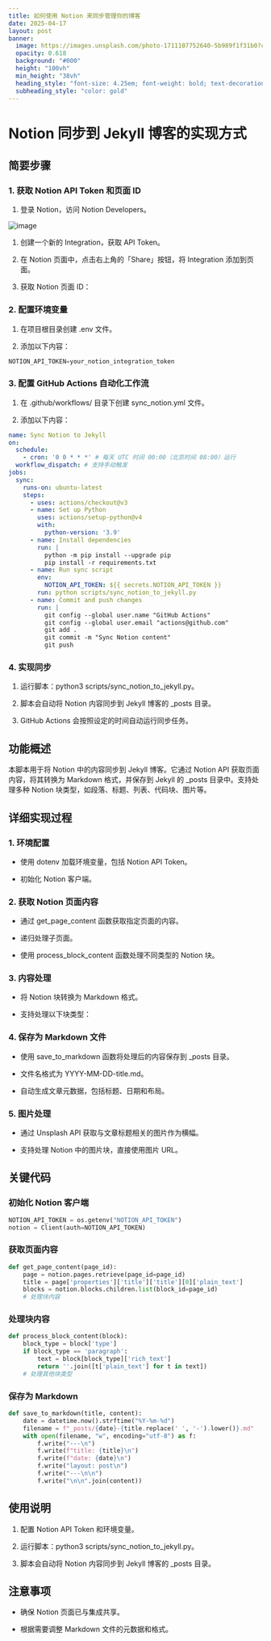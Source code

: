 ```yaml
---
title: 如何使用 Notion 来同步管理你的博客
date: 2025-04-17
layout: post
banner:
  image: https://images.unsplash.com/photo-1711107752640-5b989f1f31b0?crop=entropy&cs=tinysrgb&fit=max&fm=jpg&ixid=M3w2OTIwMzJ8MHwxfHJhbmRvbXx8fHx8fHx8fDE3NDQ4Nzg0NDl8&ixlib=rb-4.0.3&q=80&w=1080
  opacity: 0.618
  background: "#000"
  height: "100vh"
  min_height: "38vh"
  heading_style: "font-size: 4.25em; font-weight: bold; text-decoration: underline"
  subheading_style: "color: gold"
---
```


# Notion 同步到 Jekyll 博客的实现方式

## 简要步骤

### 1. 获取 Notion API Token 和页面 ID

1. 登录 Notion，访问 Notion Developers。

![image](https://prod-files-secure.s3.us-west-2.amazonaws.com/a7a0cc5a-89b9-4cda-8686-1fba0ca52f40/d19c1afe-dea5-4312-9333-786b0ba83054/image.png?X-Amz-Algorithm=AWS4-HMAC-SHA256&X-Amz-Content-Sha256=UNSIGNED-PAYLOAD&X-Amz-Credential=ASIAZI2LB4667VSPEQPF%2F20250417%2Fus-west-2%2Fs3%2Faws4_request&X-Amz-Date=20250417T082729Z&X-Amz-Expires=3600&X-Amz-Security-Token=IQoJb3JpZ2luX2VjEND%2F%2F%2F%2F%2F%2F%2F%2F%2F%2FwEaCXVzLXdlc3QtMiJHMEUCIFjQrUnLXjIFQC1CHUMcG4AeRgVxIw8F3aVLiEZtcbjdAiEAr7SnhLsTfYtiH4u15FUnDsgLoWazj4wOmS5fzgamzvIq%2FwMIWRAAGgw2Mzc0MjMxODM4MDUiDO67fmGxqgF2nvIePSrcA99L97j3vhxTH9YymvbZSFptn%2Fxd8V31AIo1tcGfTkd74udDaiI54nCVcT3Z9bkFlE2k0%2F4LSUBROHWovgZS21et8w%2BWhfcaqMARVBhNPds%2BH1QweI8bKf9PcAJn5XFo%2BFk%2FKGgSHfb3tCTOE6BsinfKAZA%2BqNaTh%2FHKg03zef6MNSp3Notog%2FsNqe6fMUzVBl1yVWs0gvqGs7MnN3wULctL3mSvwlZekXQTkKuMqkV2qHfV6YyJNmcwOoVG8hGiIMYi1cjraRzift063SZxODvBT1XJMCmF%2FHqTcbtVliVxGKI52EY2jpoN%2Bo5TDhNRWzATsCkwixY4lTnDhVHMP50Em0BKh3rh%2BQgHUDdDt1pEgyA4xHG6HHxibdk3WMY9swPBHC2D%2FveEF0nYDGwl4jQooTK3SJOFGEwpN5pp3XImSLfunY71Kn8GR1qPCcO%2F8Io27BVgaIlftTmZSbeou9Y99fIJQOiMSHti%2Fn2P8ZuSZ6zI937MKjx%2BNfNTX6NCq%2B9WWWpGjdF2OkBj0uJkN0kLFvRlY6cuZiNsVk0BIkhXaHLSwJszUfxzSnr3a16fzvnI%2FbTnZmGNGMQcCNpMt0efPz8b22gXdtttQL6aypDu4Iic%2FtCjlmAc8PhiMIPigsAGOqUB6GbCY%2FrU36PE21eV6ccWjoUVUdTN2FLsAcv1z9cmHiihvwo8as%2BUZfjQ%2BwUwr5o6y8bqZEI5KSn0RsgBs%2BMXUGmAZphphpgjOUezEd5D6EoNV8a2IS4PPlZ%2F%2FyWPL1aVvK%2FI%2FlsalHW%2BHdvIUl%2FhhSIwU7dXN1xJLPo%2BvDy6WRIYo6%2BIKovZlUpCvPq6gRw5I%2Bv5tC%2BEzkivfL4Aj6TxlP4TqBuP&X-Amz-Signature=f3f431f8fce6e707b596fa4d7b1eee1e44c25476cfc46bad308bf457ec07dbc4&X-Amz-SignedHeaders=host&x-id=GetObject)

1. 创建一个新的 Integration，获取 API Token。

1. 在 Notion 页面中，点击右上角的「Share」按钮，将 Integration 添加到页面。

1. 获取 Notion 页面 ID：


### 2. 配置环境变量

1. 在项目根目录创建 .env 文件。

1. 添加以下内容：

```javascript
NOTION_API_TOKEN=your_notion_integration_token
```

### 3. 配置 GitHub Actions 自动化工作流

1. 在 .github/workflows/ 目录下创建 sync_notion.yml 文件。

1. 添加以下内容：

```yaml
name: Sync Notion to Jekyll
on:
  schedule:
    - cron: '0 0 * * *' # 每天 UTC 时间 00:00（北京时间 08:00）运行
  workflow_dispatch: # 支持手动触发
jobs:
  sync:
    runs-on: ubuntu-latest
    steps:
      - uses: actions/checkout@v3
      - name: Set up Python
        uses: actions/setup-python@v4
        with:
          python-version: '3.9'
      - name: Install dependencies
        run: |
          python -m pip install --upgrade pip
          pip install -r requirements.txt
      - name: Run sync script
        env:
          NOTION_API_TOKEN: ${{ secrets.NOTION_API_TOKEN }}
        run: python scripts/sync_notion_to_jekyll.py
      - name: Commit and push changes
        run: |
          git config --global user.name "GitHub Actions"
          git config --global user.email "actions@github.com"
          git add .
          git commit -m "Sync Notion content"
          git push
```

### 4. 实现同步

1. 运行脚本：python3 scripts/sync_notion_to_jekyll.py。

1. 脚本会自动将 Notion 内容同步到 Jekyll 博客的 _posts 目录。

1. GitHub Actions 会按照设定的时间自动运行同步任务。

## 功能概述

本脚本用于将 Notion 中的内容同步到 Jekyll 博客。它通过 Notion API 获取页面内容，将其转换为 Markdown 格式，并保存到 Jekyll 的 _posts 目录中。支持处理多种 Notion 块类型，如段落、标题、列表、代码块、图片等。

## 详细实现过程

### 1. 环境配置

- 使用 dotenv 加载环境变量，包括 Notion API Token。

- 初始化 Notion 客户端。

### 2. 获取 Notion 页面内容

- 通过 get_page_content 函数获取指定页面的内容。

- 递归处理子页面。

- 使用 process_block_content 函数处理不同类型的 Notion 块。

### 3. 内容处理

- 将 Notion 块转换为 Markdown 格式。

- 支持处理以下块类型：


### 4. 保存为 Markdown 文件

- 使用 save_to_markdown 函数将处理后的内容保存到 _posts 目录。

- 文件名格式为 YYYY-MM-DD-title.md。

- 自动生成文章元数据，包括标题、日期和布局。

### 5. 图片处理

- 通过 Unsplash API 获取与文章标题相关的图片作为横幅。

- 支持处理 Notion 中的图片块，直接使用图片 URL。

## 关键代码

### 初始化 Notion 客户端

```python
NOTION_API_TOKEN = os.getenv("NOTION_API_TOKEN")
notion = Client(auth=NOTION_API_TOKEN)
```

### 获取页面内容

```python
def get_page_content(page_id):
    page = notion.pages.retrieve(page_id=page_id)
    title = page['properties']['title']['title'][0]['plain_text']
    blocks = notion.blocks.children.list(block_id=page_id)
    # 处理块内容
```

### 处理块内容

```python
def process_block_content(block):
    block_type = block['type']
    if block_type == 'paragraph':
        text = block[block_type]['rich_text']
        return ''.join([t['plain_text'] for t in text])
    # 处理其他块类型
```

### 保存为 Markdown

```python
def save_to_markdown(title, content):
    date = datetime.now().strftime("%Y-%m-%d")
    filename = f"_posts/{date}-{title.replace(' ', '-').lower()}.md"
    with open(filename, "w", encoding="utf-8") as f:
        f.write("---\n")
        f.write(f"title: {title}\n")
        f.write(f"date: {date}\n")
        f.write("layout: post\n")
        f.write("---\n\n")
        f.write("\n\n".join(content))
```

## 使用说明

1. 配置 Notion API Token 和环境变量。

1. 运行脚本：python3 scripts/sync_notion_to_jekyll.py。

1. 脚本会自动将 Notion 内容同步到 Jekyll 博客的 _posts 目录。

## 注意事项

- 确保 Notion 页面已与集成共享。

- 根据需要调整 Markdown 文件的元数据和格式。